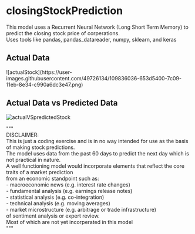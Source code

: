 # closingStockPrediction

This model uses a Recurrent Neural Network (Long Short Term Memory) to predict the closing stock price of corperations.<br>
Uses tools like pandas, pandas_datareader, numpy, sklearn, and keras<br>
<h2>Actual Data</h2>
![actualStock](https://user-images.githubusercontent.com/49726134/109836036-653d5400-7c09-11eb-8e34-c990a6dc3e47.png)

<h2>Actual Data vs Predicted Data</h2>

![actualVSpredictedStock](https://user-images.githubusercontent.com/49726134/109836218-8e5de480-7c09-11eb-931e-113fd207d2a2.png)


"""<br>
DISCLAIMER:<br>
        This is just a coding exercise and is in no way intended for use as the basis of making stock predictions.<br>
        The model uses data from the past 60 days to predict the next day which is not practical in nature.<br>
        A well functioning model would incorporate elements that reflect the core traits of a market prediction<br>
        from an economic standpoint such as:<br>
        - macroeconomic news (e.g. interest rate changes)<br>
        - fundamental analysis (e.g. earnings release notes)<br>
        - statistical analysis (e.g. co-integration)<br>
        - technical analysis (e.g. moving averages)<br>
        - market microstructure (e.g. arbitrage or trade infrastructure)<br>
        of sentiment analysis or expert review. <br>
        Most of which are not yet incorperated in this model<br>
"""
